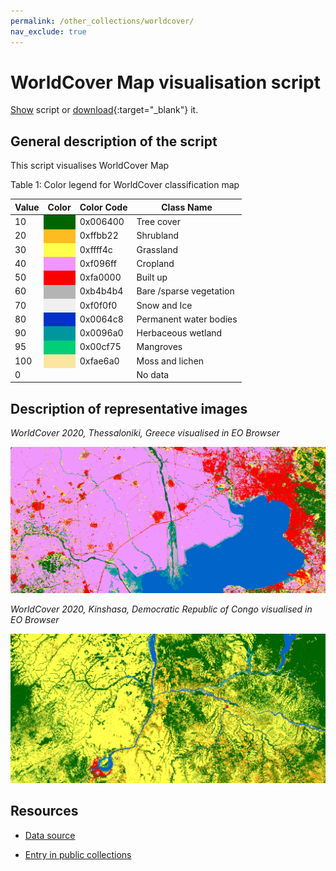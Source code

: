 ```yaml
---
permalink: /other_collections/worldcover/
nav_exclude: true
---
```


# WorldCover Map visualisation script

<a href="#" id='togglescript'>Show</a> script or [download](script.js){:target="_blank"} it.
<div id='script_view' style="display:none">
{% highlight javascript %}
{% include_relative script.js %}
{% endhighlight %}
</div>

## General description of the script  
This script visualises WorldCover Map

Table 1: Color legend for WorldCover classification map 
<table>
  <thead>
    <tr>
      <th>Value</th>
      <th>Color</th>
      <th>Color Code</th>
	    <th>Class Name</th>
    </tr>
  </thead>
  <tbody>
    <tr>
      <td>10 </td>
      <td style="background-color:#006400"></td>
	    <td>0x006400 </td>
	    <td>Tree cover </td>
    </tr>
    <tr>
      <td>20</td>
      <td style="background-color:#ffbb22"></td>
	    <td>0xffbb22 </td>
	    <td>Shrubland </td>
    </tr>
    <tr>
      <td>30</td>
      <td style="background-color:#ffff4c"></td>
	    <td>0xffff4c </td>
	    <td>Grassland </td>
    </tr>
    <tr>
      <td>40</td>
      <td style="background-color:#f096ff" ></td>
	    <td>0xf096ff  </td>
	    <td>Cropland </td>
    </tr>
    <tr>
      <td>50</td>
      <td style="background-color:#fa0000" ></td>
	    <td>0xfa0000 </td>
	    <td>Built up </td>
    </tr>
    <tr>
      <td>60</td>
      <td style="background-color:#b4b4b4"></td>
	    <td> 0xb4b4b4 </td>
	    <td> Bare /sparse vegetation </td>
    </tr>  
    <tr>
      <td>70</td>
      <td style="background-color:#f0f0f0"></td>
	    <td>0xf0f0f0 </td>
	    <td>Snow and Ice </td>
    </tr> 
    <tr>
      <td>80</td>
      <td style="background-color:#0032c8"></td>
	    <td>0x0064c8  </td>
	    <td>Permanent water bodies </td>
    </tr> 
    <tr>
      <td>90</td>
      <td style="background-color:#0096a0"></td>
	    <td>0x0096a0 </td>
	    <td>Herbaceous wetland </td>
    </tr>
    <tr>
      <td>95</td>
      <td style="background-color:#00cf75"></td>
	    <td>0x00cf75 </td>
	    <td>Mangroves </td>
    </tr>
    <tr>
      <td>100</td>
      <td style="background-color:#fae6a0"></td>
	    <td>0xfae6a0 </td>
	    <td>Moss and lichen </td>
    </tr>
    <tr>
      <td>0</td>
      <td></td>
      <td></td>
	    <td> No data </td>
    </tr>
   </tbody>
</table> 

## Description of representative images
*WorldCover 2020, Thessaloniki, Greece visualised in EO Browser*   

![WorldCover Map Thessaloniki](fig/thessaloniki.png)  

 *WorldCover 2020, Kinshasa, Democratic Republic of Congo visualised in EO Browser*  

![WorldCover 2020, Kinshasa DRC](fig/kinshasa_congo.png)

## Resources

- [Data source](https://esa-worldcover.org/en)

- [Entry in public collections](https://github.com/sentinel-hub/public-collections/tree/main/collections/worldcover)
